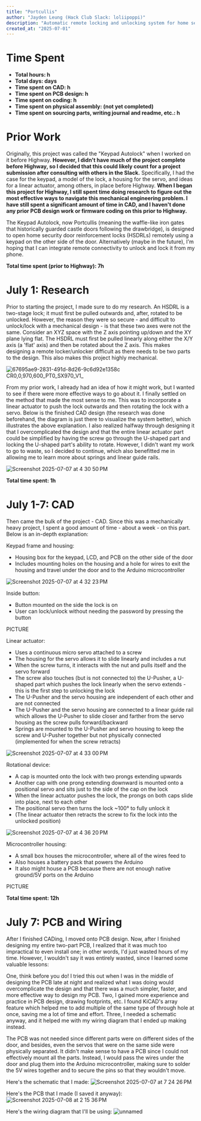 ```yaml
---
title: "Portcullis"
author: "Jayden Leung (Hack Club Slack: loliipoppi)"
description: "Automatic remote locking and unlocking system for home security door reinforcement locks moving along two conflicting axes."
created_at: "2025-07-01"
---
```


# Time Spent
- **Total hours: h**
- **Total days: days**
- **Time spent on CAD: h**
- **Time spent on PCB design: h**
- **Time spent on coding: h**
- **Time spent on physical assembly: (not yet completed)**
- **Time spent on sourcing parts, writing journal and readme, etc.: h**


# Prior Work

Originally, this project was called the "Keypad Autolock" when I worked on it before Highway. **However, I didn't have much of the project complete before Highway, so I decided that this could likely count for a project submission after consulting with others in the Slack.** Specifically, I had the case for the keypad, a model of the lock, a housing for the servo, and ideas for a linear actuator, among others, in place before Highway. **When I began this project for Highway, I still spent time doing research to figure out the most effective ways to navigate this mechanical engineering problem. I have still spent a significant amount of time in CAD, and I haven't done any prior PCB design work or firmware coding on this prior to Highway.**

The Keypad Autolock, now Portcullis (meaning the waffle-like iron gates that historically guarded castle doors following the drawbridge), is designed to open home security door reinforcement locks (HSDRLs) remotely using a keypad on the other side of the door. Alternatively (maybe in the future), I'm hoping that I can integrate remote connectivity to unlock and lock it from my phone.

**Total time spent (prior to Highway): 7h**


# July 1: Research

Prior to starting the project, I made sure to do my research. An HSDRL is a two-stage lock; it must first be pulled outwards and, after, rotated to be unlocked. However, the reason they were so secure - and difficult to unlock/lock with a mechanical design - is that these two axes were not the same. Consider an XYZ space with the Z axis pointing up/down and the XY plane lying flat. The HSDRL must first be pulled linearly along either the X/Y axis (a 'flat' axis) and then be rotated about the Z axis. This makes designing a remote locker/unlocker difficult as there needs to be two parts to the design. This also makes this project highly mechanical.

![67695ae9-2831-491d-8d26-9c6d92e1358c __CR0,0,970,600_PT0_SX970_V1___](https://github.com/user-attachments/assets/0a5fcd61-4e29-4be8-862f-dba296da0108)

From my prior work, I already had an idea of how it might work, but I wanted to see if there were more effective ways to go about it. I finally settled on the method that made the most sense to me. This was to incorporate a linear actuator to push the lock outwards and then rotating the lock with a servo. Below is the finished CAD design (the research was done beforehand, the diagram is just there to visualize the system better), which illustrates the above explanation. I also realized halfway through designing it that I overcomplicated the design and that the entire linear actuator part could be simplified by having the screw go through the U-shaped part and locking the U-shaped part's ability to rotate. However, I didn't want my work to go to waste, so I decided to continue, which also benefitted me in allowing me to learn more about springs and linear guide rails.

![Screenshot 2025-07-07 at 4 30 50 PM](https://github.com/user-attachments/assets/a28ab495-f1e5-4a06-bd02-e06de91af335)

**Total time spent: 1h**


# July 1-7: CAD

Then came the bulk of the project - CAD. Since this was a mechanically heavy project, I spent a good amount of time - about a week - on this part. Below is an in-depth explanation:

Keypad frame and housing:
- Housing box for the keypad, LCD, and PCB on the other side of the door
- Includes mounting holes on the housing and a hole for wires to exit the housing and travel under the door and to the Arduino microcontroller

![Screenshot 2025-07-07 at 4 32 23 PM](https://github.com/user-attachments/assets/dca403ce-5854-4b59-8bca-e5c50b6bc782)

Inside button:
- Button mounted on the side the lock is on
- User can lock/unlock without needing the password by pressing the button

PICTURE

Linear actuator: 
- Uses a continuous micro servo attached to a screw
- The housing for the servo allows it to slide linearly and includes a nut
- When the screw turns, it interacts with the nut and pulls itself and the servo forward
- The screw also touches (but is not connected to) the U-Pusher, a U-shaped part which pushes the lock linearly when the servo extends - this is the first step to unlocking the lock
- The U-Pusher and the servo housing are independent of each other and are not connected
- The U-Pusher and the servo housing are connected to a linear guide rail which allows the U-Pusher to slide closer and farther from the servo housing as the screw pulls forward/backward
- Springs are mounted to the U-Pusher and servo housing to keep the screw and U-Pusher together but not physically connected (implemented for when the screw retracts)

![Screenshot 2025-07-07 at 4 33 00 PM](https://github.com/user-attachments/assets/407c2db1-8fc6-42ee-89f0-00d818c90d12)

Rotational device:
- A cap is mounted onto the lock with two prongs extending upwards
- Another cap with one prong extending downward is mounted onto a positional servo and sits just to the side of the cap on the lock
- When the linear actuator pushes the lock, the prongs on both caps slide into place, next to each other
- The positional servo then turns the lock ~100° to fully unlock it
- (The linear actuator then retracts the screw to fix the lock into the unlocked position)

![Screenshot 2025-07-07 at 4 36 20 PM](https://github.com/user-attachments/assets/84ec5246-2932-4754-910b-601cb0af9950)

Microcontroller housing:
- A small box houses the microcontroller, where all of the wires feed to
- Also houses a battery pack that powers the Arduino
- It also might house a PCB because there are not enough native ground/5V ports on the Arduino

PICTURE

**Total time spent: 12h**


# July 7: PCB and Wiring

After I finished CADing, I moved onto PCB design. Now, after I finished designing my entire two-part PCB, I realized that it was much too impractical to even install one; in other words, I'd just wasted hours of my time. However, I wouldn't say it was entirely wasted, since I learned some valuable lessons:

One, think before you do! I tried this out when I was in the middle of designing the PCB late at night and realized what I was doing would overcomplicate the design and that there was a much simpler, faster, and more effective way to design my PCB. Two, I gained more experience and practice in PCB design, drawing footprints, etc. I found KiCAD's array feature which helped me to add multiple of the same type of through hole at once, saving me a lot of time and effort. Three, I needed a schematic anyway, and it helped me with my wiring diagram that I ended up making instead.

The PCB was not needed since different parts were on different sides of the door, and besides, even the servos that were on the same side were physically separated. It didn't make sense to have a PCB since I could not effectively mount all the parts. Instead, I would pass the wires under the door and plug them into the Arduino microcontroller, making sure to solder the 5V wires together and to secure the pins so that they wouldn't move.

Here's the schematic that I made:
![Screenshot 2025-07-07 at 7 24 26 PM](https://github.com/user-attachments/assets/f91a3cd1-3c66-41bb-826c-e10b087587e4)

Here's the PCB that I made (I saved it anyway):
![Screenshot 2025-07-08 at 2 15 36 PM](https://github.com/user-attachments/assets/fa000475-841b-4df9-b171-33b08540dd2a)

Here's the wiring diagram that I'll be using:
![unnamed](https://github.com/user-attachments/assets/f15fd83a-2a37-4e81-b933-9770a15415c7)
